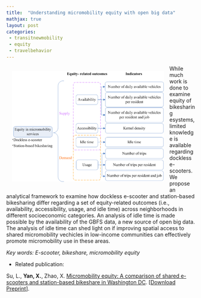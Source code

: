 ```yaml
---
title:  "Understanding micromobility equity with open big data"
mathjax: true
layout: post
categories: 
 - transitnewmobility
 - equity
 - travelbehavior
---
```



<img align="left" width="405" height="295" src="https://github.com/jacobyan0/jacobyan0.github.io/raw/master/images/MicromobilityEquity.png" style="vertical-align:middle;margin:15px 15px"> While much work is done to examine equity of bikesharing esystems, limited knowledge is available regarding dockless e-scooters. We propose an analytical framework to examine how dockless e-scooter and station-based bikesharing differ regarding a set of equity-related outcomes (i.e., availability, accessibility, usage, and idle time) across neighborhoods in different socioeconomic categories. An analysis of idle time is made possible by the availability of the GBFS data, a new source of open big data. The analysis of idle time can shed light on if improving spatial access to shared micromobility vechicles in low-income communities can effectively promote micromobility use in these areas.

*Key words: E-scooter, bikeshare, micromobility equity*

* Related publication:

Su, L., **Yan, X.**, Zhao, X. <ins>Micromobility equity: A comparison of shared e-scooters and station-based bikeshare in Washington DC</ins>. [[Download Preprint](https://github.com/jacobyan0/jacobyan0.github.io/raw/master/ArticlesPreprints/Micromobility%20equity_e-scooters%20vs%20bikeshare.pdf)].
